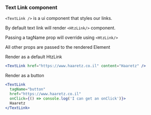 ### **Text Link component**

`<TextLink />` is a ui component that styles our links.

By default text link will render `<HtzLink/>` component.

Passing a tagName prop will override using `<HtzLink/>`

All other props are passed to the rendered Element

Render as a default HtzLink

```jsx
<TextLink href="https://www.haaretz.co.il" content="Haaretz" />
```

Render as a button

```jsx
<TextLink
  tagName="button"
  href="https://www.haaretz.co.il"
  onClick={() => console.log('I can get an onClick')}>
  Haaretz
</TextLink>
```
